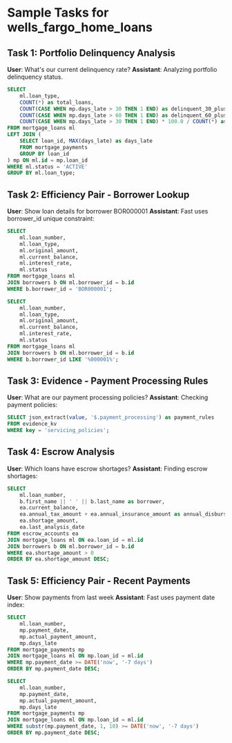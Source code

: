 # Sample Tasks for wells_fargo_home_loans

## Task 1: Portfolio Delinquency Analysis
**User**: What's our current delinquency rate?
**Assistant**: Analyzing portfolio delinquency status.
```sql
SELECT 
    ml.loan_type,
    COUNT(*) as total_loans,
    COUNT(CASE WHEN mp.days_late > 30 THEN 1 END) as delinquent_30_plus,
    COUNT(CASE WHEN mp.days_late > 60 THEN 1 END) as delinquent_60_plus,
    COUNT(CASE WHEN mp.days_late > 30 THEN 1 END) * 100.0 / COUNT(*) as delinquency_rate
FROM mortgage_loans ml
LEFT JOIN (
    SELECT loan_id, MAX(days_late) as days_late 
    FROM mortgage_payments 
    GROUP BY loan_id
) mp ON ml.id = mp.loan_id
WHERE ml.status = 'ACTIVE'
GROUP BY ml.loan_type;
```

## Task 2: Efficiency Pair - Borrower Lookup
**User**: Show loan details for borrower BOR000001
**Assistant**: Fast uses borrower_id unique constraint:
```sql fast
SELECT 
    ml.loan_number,
    ml.loan_type,
    ml.original_amount,
    ml.current_balance,
    ml.interest_rate,
    ml.status
FROM mortgage_loans ml
JOIN borrowers b ON ml.borrower_id = b.id
WHERE b.borrower_id = 'BOR000001';
```
```sql slow
SELECT 
    ml.loan_number,
    ml.loan_type,
    ml.original_amount,
    ml.current_balance,
    ml.interest_rate,
    ml.status
FROM mortgage_loans ml
JOIN borrowers b ON ml.borrower_id = b.id
WHERE b.borrower_id LIKE '%000001%';
```

## Task 3: Evidence - Payment Processing Rules
**User**: What are our payment processing policies?
**Assistant**: Checking payment policies:
```sql
SELECT json_extract(value, '$.payment_processing') as payment_rules
FROM evidence_kv 
WHERE key = 'servicing_policies';
```

## Task 4: Escrow Analysis
**User**: Which loans have escrow shortages?
**Assistant**: Finding escrow shortages:
```sql
SELECT 
    ml.loan_number,
    b.first_name || ' ' || b.last_name as borrower,
    ea.current_balance,
    ea.annual_tax_amount + ea.annual_insurance_amount as annual_disbursements,
    ea.shortage_amount,
    ea.last_analysis_date
FROM escrow_accounts ea
JOIN mortgage_loans ml ON ea.loan_id = ml.id
JOIN borrowers b ON ml.borrower_id = b.id
WHERE ea.shortage_amount > 0
ORDER BY ea.shortage_amount DESC;
```

## Task 5: Efficiency Pair - Recent Payments
**User**: Show payments from last week
**Assistant**: Fast uses payment date index:
```sql fast
SELECT 
    ml.loan_number,
    mp.payment_date,
    mp.actual_payment_amount,
    mp.days_late
FROM mortgage_payments mp
JOIN mortgage_loans ml ON mp.loan_id = ml.id
WHERE mp.payment_date >= DATE('now', '-7 days')
ORDER BY mp.payment_date DESC;
```
```sql slow
SELECT 
    ml.loan_number,
    mp.payment_date,
    mp.actual_payment_amount,
    mp.days_late
FROM mortgage_payments mp
JOIN mortgage_loans ml ON mp.loan_id = ml.id
WHERE substr(mp.payment_date, 1, 10) >= DATE('now', '-7 days')
ORDER BY mp.payment_date DESC;
```
